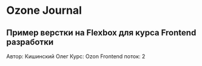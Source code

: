 # Ozone Journal
## Пример верстки на Flexbox для курса Frontend разработки

Автор: Кишинский Олег
Курс: Ozon Frontend
поток: 2
